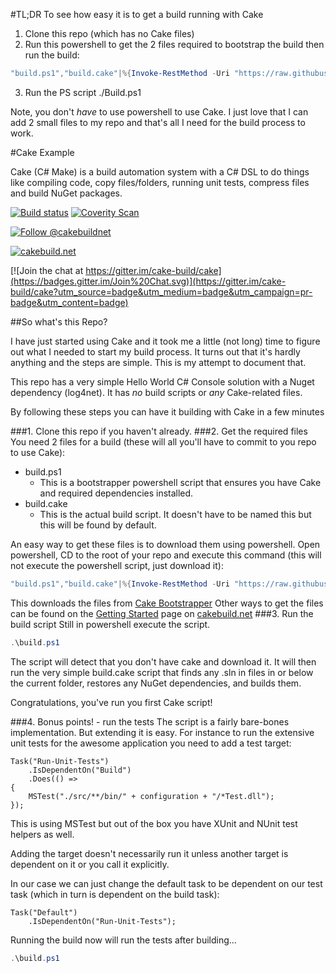 #TL;DR
To see how easy it is to get a build running with Cake
1. Clone this repo (which has no Cake files)
2. Run this powershell  to get the 2 files required to bootstrap the build then run the build:
```PowerShell
"build.ps1","build.cake"|%{Invoke-RestMethod -Uri "https://raw.githubusercontent.com/cake-build/bootstrapper/master/res/scripts/$($_)" -OutFile $_}
```
3. Run the PS script ./Build.ps1

Note, you don't *have* to use powershell to use Cake. I just love that I can add 2 small files to my repo and that's all I need for the build process to work.

#Cake Example

Cake (C# Make) is a build automation system with a C# DSL to do things like compiling code, copy files/folders, running unit tests, compress files and build NuGet packages.

[![Build status](https://ci.appveyor.com/api/projects/status/c6lw0vvj1mf4395a/branch/develop?svg=true)](https://ci.appveyor.com/project/patriksvensson/cake/branch/develop)
[![Coverity Scan](https://scan.coverity.com/projects/4147/badge.svg)](https://scan.coverity.com/projects/4147) 

[![Follow @cakebuildnet](https://img.shields.io/badge/Twitter-Follow%20%40cakebuildnet-blue.svg)](https://twitter.com/intent/follow?screen_name=cakebuildnet)

[![cakebuild.net](https://img.shields.io/badge/WWW-cakebuild.net-blue.svg)](http://cakebuild.net/)

[![Join the chat at https://gitter.im/cake-build/cake](https://badges.gitter.im/Join%20Chat.svg)](https://gitter.im/cake-build/cake?utm_source=badge&utm_medium=badge&utm_campaign=pr-badge&utm_content=badge)

##So what's this Repo?

I have just started using Cake and it took me a little (not long) time to figure out what I needed to start my build process. It turns out that it's hardly anything and the steps are simple. This is my attempt to document that.

This repo has a very simple Hello World C# Console solution with a Nuget dependency (log4net). It has *no* build scripts or *any* Cake-related files.

By following these steps you can have it building with Cake in a few minutes

###1. Clone this repo 
if you haven't already.
###2. Get the required files
You need 2 files for a build (these will all you'll have to commit to you repo to use Cake):
* build.ps1
  * This is a bootstrapper powershell script that ensures you have Cake and required dependencies installed.
* build.cake
  * This is the actual build script. It doesn't have to be named this but this will be found by default.

An easy way to get these files is to download them using powershell. 
Open powershell, CD to the root of your repo and execute this command (this will not execute the powershell script, just download it):
```PowerShell
"build.ps1","build.cake"|%{Invoke-RestMethod -Uri "https://raw.githubusercontent.com/cake-build/bootstrapper/master/res/scripts/$($_)" -OutFile $_}
```
This downloads the files from [Cake Bootstrapper](https://github.com/cake-build/bootstrapper)
Other ways to get the files can be found on the [Getting Started](http://cakebuild.net/getting-started/) page on [cakebuild.net](http://cakebuild.net)
###3. Run the build script
Still in powershell execute the script. 
```PowerShell
.\build.ps1
```

The script will detect that you don't have cake and download it. It will then run the very simple build.cake script that finds any .sln in files in or below the current folder, restores any NuGet dependencies, and builds them.


Congratulations, you've run you first Cake script!

###4. Bonus points! - run the tests
The script is a fairly bare-bones implementation. But extending it is easy. For instance to run the extensive unit tests for the awesome application you need to add a test target:
```CSharp
Task("Run-Unit-Tests")
    .IsDependentOn("Build")
    .Does(() =>
{
    MSTest("./src/**/bin/" + configuration + "/*Test.dll");
});
```
This is using MSTest but out of the box you have XUnit and NUnit test helpers as well.

Adding the target doesn't necessarily run it unless another target is dependent on it or you call it explicitly.

In our case we can just change the default task to be dependent on our test task (which in turn is dependent on the build task):
```CSharp
Task("Default")
    .IsDependentOn("Run-Unit-Tests");
```
Running the build now will run the tests after building...
```PowerShell
.\build.ps1
```
